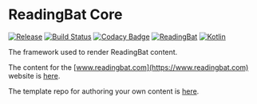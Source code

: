 # ReadingBat Core

[![Release](https://jitpack.io/v/readingbat/readingbat-core.svg)](https://jitpack.io/#readingbat/readingbat-core)
[![Build Status](https://travis-ci.org/readingbat/readingbat-core.svg?branch=master)](https://travis-ci.org/readingbat/readingbat-core)
[![Codacy Badge](https://api.codacy.com/project/badge/Grade/8a5c67f5892042559490559142af30ec)](https://www.codacy.com/gh/readingbat/readingbat-core?utm_source=github.com&amp;utm_medium=referral&amp;utm_content=readingbat/readingbat-core&amp;utm_campaign=Badge_Grade)
[![ReadingBat](https://img.shields.io/endpoint?url=https://dashboard.cypress.io/badge/simple/g5z7vz/1.10.0&style=flat&logo=cypress)](https://dashboard.cypress.io/projects/g5z7vz/runs)
[![Kotlin](https://img.shields.io/badge/%20language-Kotlin-red.svg)](https://kotlinlang.org/)

The framework used to render ReadingBat content.

The content for the [www.readingbat.com](https://www.readingbat.com) website is
[here](https://github.com/readingbat/readingbat-site).

The template repo for authoring your own content is [here](https://github.com/readingbat/readingbat-template).